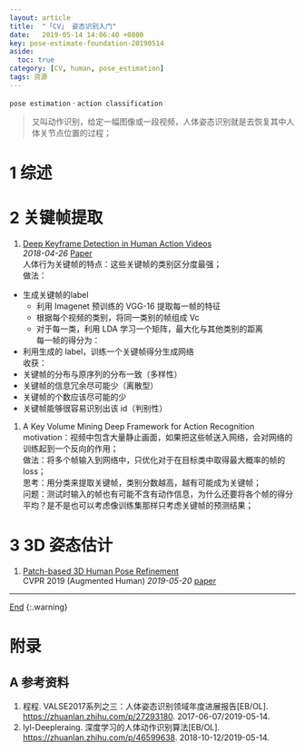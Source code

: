 ```yaml
---
layout: article
title:  "「CV」 姿态识别入门"
date:   2019-05-14 14:06:40 +0800
key: pose-estimate-foundation-20190514
aside:
  toc: true
category: [CV, human, pose_estimation]
tags: 资源
---
```

`pose estimation` · `action classification`    

>又叫动作识别，给定一幅图像或一段视频，人体姿态识别就是去恢复其中人体关节点位置的过程；   

<!--more-->

# 1 综述  
# 2 关键帧提取
1. [Deep Keyframe Detection in Human Action Videos](http://cn.arxiv.org/abs/1804.10021)   
*2018-04-26* [Paper](https://arxiv.org/abs/1804.10021)   
人体行为关键帧的特点：这些关键帧的类别区分度最强；   
做法：  
- 生成关键帧的label   
    - 利用 Imagenet 预训练的 VGG-16 提取每一帧的特征   
    - 根据每个视频的类别，将同一类别的帧组成 Vc   
    - 对于每一类，利用 LDA 学习一个矩阵，最大化与其他类别的距离    
每一帧的得分为：
- 利用生成的 label，训练一个关键帧得分生成网络   
收获：   
- 关键帧的分布与原序列的分布一致（多样性）  
- 关键帧的信息冗余尽可能少（离散型）  
- 关键帧的个数应该尽可能的少  
- 关键帧能够很容易识别出该 id（判别性）  

1. A Key Volume Mining Deep Framework for Action Recognition   
motivation：视频中包含大量静止画面，如果把这些帧送入网络，会对网络的训练起到一个反向的作用；   
做法：将多个帧输入到网络中，只优化对于在目标类中取得最大概率的帧的loss；   
思考：用分类来提取关键帧，类别分数越高，越有可能成为关键帧；   
问题：测试时输入的帧也有可能不含有动作信息，为什么还要将各个帧的得分平均？是不是也可以考虑像训练集那样只考虑关键帧的预测结果；   

# 3 3D 姿态估计
1. [Patch-based 3D Human Pose Refinement](http://cn.arxiv.org/abs/1905.08231)   
CVPR 2019 (Augmented Human) *2019-05-20* [paper](https://arxiv.org/abs/1905.08231)   


-------------------  
 [End]()
{:.warning}  


# 附录
## A 参考资料
1. 程程. VALSE2017系列之三：人体姿态识别领域年度进展报告[EB/OL]. <https://zhuanlan.zhihu.com/p/27293180>. 2017-06-07/2019-05-14.   
1. lyl-Deepleraing. 深度学习的人体动作识别算法[EB/OL]. <https://zhuanlan.zhihu.com/p/46599638>. 2018-10-12/2019-05-14.   
